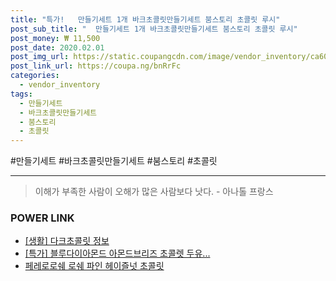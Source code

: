 ```yaml
--- 
title: "특가!   만들기세트 1개 바크초콜릿만들기세트 붐스토리 초콜릿 루시" 
post_sub_title: "  만들기세트 1개 바크초콜릿만들기세트 붐스토리 초콜릿 루시" 
post_money: ₩ 11,500 
post_date: 2020.02.01 
post_img_url: https://static.coupangcdn.com/image/vendor_inventory/ca60/5ceaf7a0c2e7a6577690d960dc9b5e5ca72ec9def2c5755d1e556f007262.jpg 
post_link_url: https://coupa.ng/bnRrFc 
categories: 
  - vendor_inventory 
tags: 
  - 만들기세트 
  - 바크초콜릿만들기세트 
  - 붐스토리 
  - 초콜릿 
--- 
```

  #만들기세트 #바크초콜릿만들기세트 #붐스토리 #초콜릿 
<hr> 

> 이해가 부족한 사람이 오해가 많은 사람보다 낫다. - 아나톨 프랑스 


### POWER LINK

* <a href="https://blog.naver.com/fasyy4321/221761104127" target="_blank"> [생활] 다크초콜릿 정보 </a>
* <a href="https://blog.naver.com/an0733/221793104702" target="_blank">[특가] 블루다이아몬드 아몬드브리즈 초콜렛 두유...</a>
* <a href="https://blog.naver.com/santokki14/221787579605" target="_blank">페레로로쉐 로쉐 파인 헤이즐넛 초콜릿</a>
